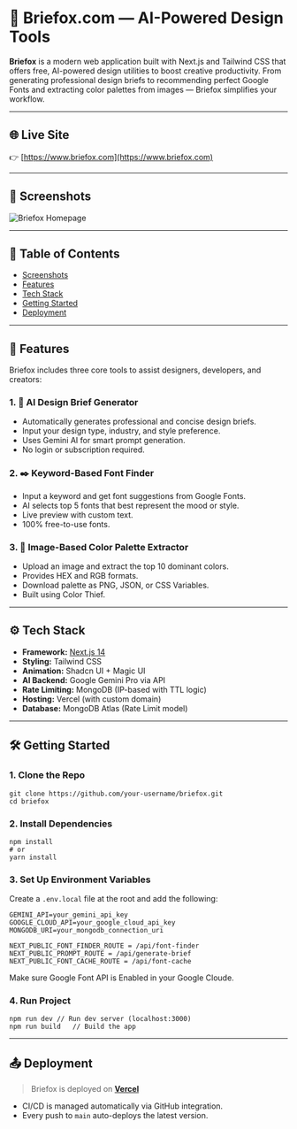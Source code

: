 # 🦊 Briefox.com — AI-Powered Design Tools

**Briefox** is a modern web application built with Next.js and Tailwind CSS that offers free, AI-powered design utilities to boost creative productivity. From generating professional design briefs to recommending perfect Google Fonts and extracting color palettes from images — Briefox simplifies your workflow.

---

## 🌐 Live Site

👉 [https://www.briefox.com](https://www.briefox.com)

---

## 📸 Screenshots

![Briefox Homepage](screenshots/homepage.png)

---

## 📌 Table of Contents

- [Screenshots](#-screenshots)
- [Features](#-features)
- [Tech Stack](#-tech-stack)
- [Getting Started](#-getting-started)
- [Deployment](#-deployment)

---

## 🚀 Features

Briefox includes three core tools to assist designers, developers, and creators:

### 1. 🎯 AI Design Brief Generator

- Automatically generates professional and concise design briefs.
- Input your design type, industry, and style preference.
- Uses Gemini AI for smart prompt generation.
- No login or subscription required.

### 2. ✒️ Keyword-Based Font Finder

- Input a keyword and get font suggestions from Google Fonts.
- AI selects top 5 fonts that best represent the mood or style.
- Live preview with custom text.
- 100% free-to-use fonts.

### 3. 🌈 Image-Based Color Palette Extractor

- Upload an image and extract the top 10 dominant colors.
- Provides HEX and RGB formats.
- Download palette as PNG, JSON, or CSS Variables.
- Built using Color Thief.

---

## ⚙️ Tech Stack

- **Framework:** [Next.js 14](https://nextjs.org)
- **Styling:** Tailwind CSS
- **Animation:** Shadcn UI + Magic UI
- **AI Backend:** Google Gemini Pro via API
- **Rate Limiting:** MongoDB (IP-based with TTL logic)
- **Hosting:** Vercel (with custom domain)
- **Database:** MongoDB Atlas (Rate Limit model)

---

## 🛠 Getting Started

### 1. Clone the Repo

```
git clone https://github.com/your-username/briefox.git
cd briefox
```

### 2. Install Dependencies

```
npm install
# or
yarn install
```

### 3. Set Up Environment Variables

Create a `.env.local` file at the root and add the following:

```
GEMINI_API=your_gemini_api_key
GOOGLE_CLOUD_API=your_google_cloud_api_key
MONGODB_URI=your_mongodb_connection_uri

NEXT_PUBLIC_FONT_FINDER_ROUTE = /api/font-finder
NEXT_PUBLIC_PROMPT_ROUTE = /api/generate-brief
NEXT_PUBLIC_FONT_CACHE_ROUTE = /api/font-cache
```

Make sure Google Font API is Enabled in your Google Cloude.

### 4. Run Project

```
npm run dev	// Run dev server (localhost:3000)
npm run build	// Build the app
```

---

## 📤 Deployment

> Briefox is deployed on [**Vercel**](https://vercel.com/)

* CI/CD is managed automatically via GitHub integration.
* Every push to `main` auto-deploys the latest version.
